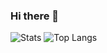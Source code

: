 ### Hi there 👋

![Stats](https://github-readme-stats.vercel.app/api?username=imPayne&count_private=true&theme=dark&hide=stars)
![Top Langs](https://github-readme-stats.vercel.app/api/top-langs/?username=imPayne&layout=compact&langs_count=10&theme=dark)

<!--
**imPayne/imPayne** is a ✨ _special_ ✨ repository because its `README.md` (this file) appears on your GitHub profile.

Here are some ideas to get you started:

- 🔭 I’m currently working on ...
- 🌱 I’m currently learning ...
- 👯 I’m looking to collaborate on ...
- 🤔 I’m looking for help with ...
- 💬 Ask me about ...
- 📫 How to reach me: ...
- 😄 Pronouns: ...
- ⚡ Fun fact: ...
-->
